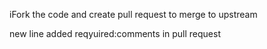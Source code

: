 iFork the code and create pull request to merge to upstream

new line added
reqyuired:comments in pull request
